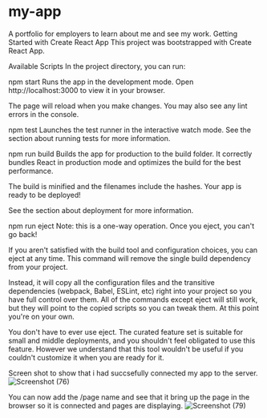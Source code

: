 # my-app
A portfolio for employers to learn about me and see my work.
Getting Started with Create React App
This project was bootstrapped with Create React App.

Available Scripts
In the project directory, you can run:

npm start
Runs the app in the development mode.
Open http://localhost:3000 to view it in your browser.

The page will reload when you make changes.
You may also see any lint errors in the console.

npm test
Launches the test runner in the interactive watch mode.
See the section about running tests for more information.

npm run build
Builds the app for production to the build folder.
It correctly bundles React in production mode and optimizes the build for the best performance.

The build is minified and the filenames include the hashes.
Your app is ready to be deployed!

See the section about deployment for more information.

npm run eject
Note: this is a one-way operation. Once you eject, you can't go back!

If you aren't satisfied with the build tool and configuration choices, you can eject at any time. This command will remove the single build dependency from your project.

Instead, it will copy all the configuration files and the transitive dependencies (webpack, Babel, ESLint, etc) right into your project so you have full control over them. All of the commands except eject will still work, but they will point to the copied scripts so you can tweak them. At this point you're on your own.

You don't have to ever use eject. The curated feature set is suitable for small and middle deployments, and you shouldn't feel obligated to use this feature. However we understand that this tool wouldn't be useful if you couldn't customize it when you are ready for it.


Screen shot to show that i had succsefully connected my app to the server.
![Screenshot (76)](https://user-images.githubusercontent.com/99539947/175228766-3311486d-beb2-403e-a321-1da245fea77e.png)


You can now add the /page name and see that it bring up the page in the browser so it is connected and pages are displaying.
![Screenshot (79)](https://user-images.githubusercontent.com/99539947/175259578-af4bebff-38d1-455e-a796-9697d6e51733.png)


